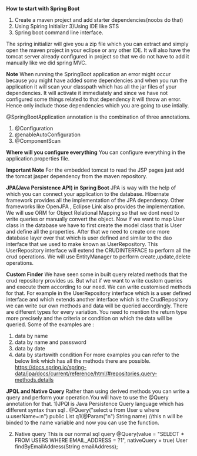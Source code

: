 **How to start with Spring Boot**

1) Create a maven project and add starter dependencies(noobs do that)
2) Using Spiring Initializr
3)Using IDE like STS
4) Spring boot command line interface.

The spring initializr will give you a zip file which you can extract and simply open the maven project in your eclipse or any other IDE.
It will also have the tomcat server already configured in project so that we do not have to add it manually like we did spring MVC.


**Note**
When running the SpringBoot application an error might occur because you might have added some dependencies and when you run the application it will scan your classpath
which has all the jar files of your dependencies. It will activate it immediately and since we have not configured some things related to that dependency it will throw
an error. Hence only include those dependencies which you are going to use intially.


@SpringBootApplication annotation is the combination of three annotations.
1) @Configuration
2) @enableAutoConfiguration
3) @ComponentScan

**Where will you configure everything**
You can configure everything in the application.properties file.

**Important Note**
For the embedded tomcat to read the JSP pages just add the tomcat jasper dependency from the maven repository.


**JPA(Java Persistence API) in Spring Boot**
 JPA is way with the help of which you can connect your application to the database.
 Hibernate framework provides all the implementation of the JPA dependency. Other frameworks like OpenJPA , Eclipse Link also provides the implementation.
 We will use ORM for Object Relational Mapping so that we dont need to write queries or manually convert the object.
 Now if we want to map User class in the database we have to first create the model class that is User and define all the properties. After that we need to create one
 more database layer over that which is user defined and similar to the dao interface that we used to make known as UserRepository. This UserRepository interface will
 extend the CRUDINTERFACE to perform all the crud operations. We will use EntityManager to perform create,update,delete operations.


**Custom Finder**
We have seen some in built query related methods that the crud repository provides us. But what if we want to write custom queries and execute them according to our 
need. We can write customised methods for that. For example in the UserRepository interface which is a user defined interface and which extends another interface which is the CrudRepository we can write our own methods and data will be queried accordingly. There are different types for every variation. You need to mention the return type more precisely and the criteria or condition on which the data will be queried. Some of the examples are :
1) data by name
2) data by name and passsword
3) data by date
4) data by startswith condition
For more examples you can refer to the below link which has all the methods there are possible.
https://docs.spring.io/spring-data/jpa/docs/current/reference/html/#repositories.query-methods.details




**JPQL and Native Query**
Rather than using derived methods you can write a query and perform your operation.You will have to use the @Query annotation for that. 
1)JPQl is Java Persistence Query language which has different syntax than sql .
 @Query("select u from User u where u.userName=:n")
 public List<User> q1(@Param("n") String name)  //this n will be binded to the name variable and now you can use the function.
 
2) Native query
 This is our normal sql query 
  @Query(value = "SELECT * FROM USERS WHERE EMAIL_ADDRESS = ?1", nativeQuery = true)
  User findByEmailAddress(String emailAddress);
 




